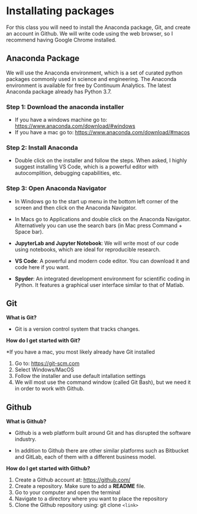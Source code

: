 # Installating packages

For this class you will need to install the Anaconda package, Git, and create an account in Github. We will write code using the web browser, so I recommend having Google Chrome installed.

## Anaconda Package

We will use the Anaconda environment, which is a set of curated python packages commonly used in science and engineering. The Anaconda environment is available for free by Continuum Analytics. The latest Anaconda package already has Python 3.7.

### Step 1: Download the anaconda installer

* If you have a windows machine go to: <https://www.anaconda.com/download/#windows>
* If you have a mac go to: <https://www.anaconda.com/download/#macos>

### Step 2: Install Anaconda

* Double click on the installer and follow the steps. When asked, I highly suggest installing VS Code, which is a powerful editor with autocomplition, debugging capabilities, etc.

### Step 3: Open Anaconda Navigator

* In Windows go to the start up menu in the bottom left corner of the screen and then click on the Anaconda Navigator.

* In Macs go to Applications and double click on the Anaconda Navigator. Alternatively you can use the search bars (in Mac press Command + Space bar).

* **JupyterLab and Jupyter Notebook**: We will write most of our code using notebooks, which are ideal for reproducible research.

* **VS Code**: A powerful and modern code editor. You can download it and code here if you want.

* **Spyder**: An integrated development environment for scientific coding in Python. It features a graphical user interface similar to that of Matlab.

## Git

**What is Git?**

* Git is a version control system that tracks changes.

**How do I get started with Git?**

*If you have a mac, you most likely already have Git installed

1. Go to: https://git-scm.com
2. Select Windows/MacOS
3. Follow the installer and use default intallation settings
4. We will most use the command window (called Git Bash), but we need it in order to work with Github.

## Github

**What is Github?**

* Github is a web platform built around Git and has disrupted the software industry.

* In addition to Github there are other similar platforms such as Bitbucket and GitLab, each of them with a different business model.

**How do I get started with Github?**

1. Create a Github account at: https://github.com/
2. Create a repository. Make sure to add a **README** file.
3. Go to your computer and open the terminal
4. Navigate to a directory where you want to place the repository
5. Clone the Github repository using: git clone `<link>`